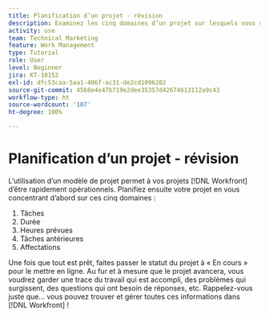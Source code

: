 ```yaml
---
title: Planification d’un projet - révision
description: Examinez les cinq domaines d’un projet sur lesquels vous souhaitez vous concentrer lors de la planification d’un projet (tâches, durée, heures planifiées, prédécesseurs et affectations).
activity: use
team: Technical Marketing
feature: Work Management
type: Tutorial
role: User
level: Beginner
jira: KT-10152
exl-id: dfc53caa-5aa1-406f-ac31-de2cd1096202
source-git-commit: 4568e4e47b719e2dee35357d42674613112a9c43
workflow-type: ht
source-wordcount: '107'
ht-degree: 100%

---
```


# Planification d’un projet - révision

L’utilisation d’un modèle de projet permet à vos projets [!DNL  Workfront] d’être rapidement opérationnels. Planifiez ensuite votre projet en vous concentrant d’abord sur ces cinq domaines :

1. Tâches
1. Durée
1. Heures prévues
1. Tâches antérieures
1. Affectations

Une fois que tout est prêt, faites passer le statut du projet à « En cours » pour le mettre en ligne. Au fur et à mesure que le projet avancera, vous voudrez garder une trace du travail qui est accompli, des problèmes qui surgissent, des questions qui ont besoin de réponses, etc. Rappelez-vous juste que... vous pouvez trouver et gérer toutes ces informations dans [!DNL Workfront] !

<!--
footer urls for the LP
Plan a project 
Edit projects
Overview of the project planned start date
Overview of the project planned completion date
Tasks overview
Task duration and duration types 
Use task predecessors 
Modify multiple user assignments in a task list
Notifications: Information about work assigned to me 
-->
